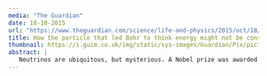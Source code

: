 ```yaml
---
media: "The Guardian"
date: 18-10-2015
url: "https://www.theguardian.com/science/life-and-physics/2015/oct/18/finding-supernemo-neutrino-experiment-makes-the-journey-from-the-surrey-hills-to-the-cottian-alps"
title: How the particle that led Bohr to think energy might not be conserved could lead the next revolution in physics
thumbnail: https://i.guim.co.uk/img/static/sys-images/Guardian/Pix/pictures/2015/10/17/1445077719464/b411685f-7fc4-411e-bb3c-3fb603d5044c-bestSizeAvailable.jpeg?w=620&q=20&auto=format&usm=12&fit=max&dpr=2&s=f289e8a66b96fc26b0f7b36340802309
abstract: |
   Neutrinos are ubiquitous, but mysterious. A Nobel prize was awarded this year for the discovery that they have mass, and undergo quantum oscillations as they travel - discoveries that fundamentally changed our understanding of physics and cosmology. A rare nuclear decay, being searched for now, might lead to a similar revolution...
---
```

